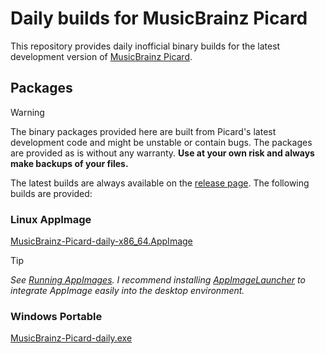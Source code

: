 # Daily builds for MusicBrainz Picard

This repository provides daily inofficial binary builds for the latest
development version of [MusicBrainz Picard](https://github.com/metabrainz/picard).


## Packages

> [!WARNING]
> The binary packages provided here are built from Picard's latest development
> code and might be unstable or contain bugs. The packages are provided as is
> without any warranty.
> **Use at your own risk and always make backups of your files.**

The latest builds are always available on the [release page](https://github.com/phw/picard-daily/releases/tag/continuous).
The following builds are provided:

### Linux AppImage
[MusicBrainz-Picard-daily-x86_64.AppImage](https://github.com/phw/picard-daily/releases/download/continuous/MusicBrainz-Picard-daily-x86_64.AppImage)

> [!TIP]
> *See [Running AppImages](https://docs.appimage.org/user-guide/run-appimages.html).
> I recommend installing [AppImageLauncher](https://github.com/TheAssassin/AppImageLauncher)
> to integrate AppImage easily into the desktop environment.*

### Windows Portable
[MusicBrainz-Picard-daily.exe](https://github.com/phw/picard-daily/releases/download/continuous/MusicBrainz-Picard-daily.exe)
